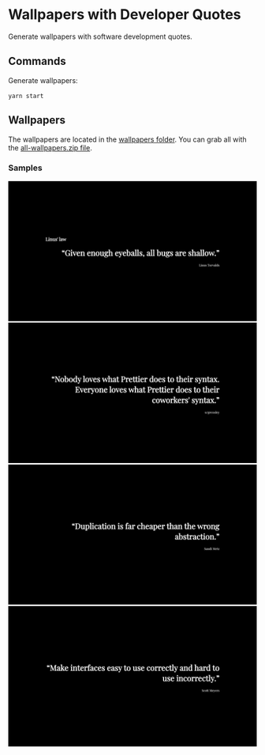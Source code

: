 # Wallpapers with Developer Quotes

Generate wallpapers with software development quotes.

## Commands

Generate wallpapers:

    yarn start

## Wallpapers

The wallpapers are located in the [wallpapers folder](../tree/main/wallpapers). You can grab all with the [all-wallpapers.zip file](blob/main/wallpapers/all-wallpapers.zip?raw=true).

### Samples

![Quote](wallpapers/linus-law.png)
![Quote](wallpapers/everybody-loves-hates-prettier.png)
![Quote](wallpapers/duplication-is-cheaper.png)
![Quote](wallpapers/make-interfaces-easy.png)
